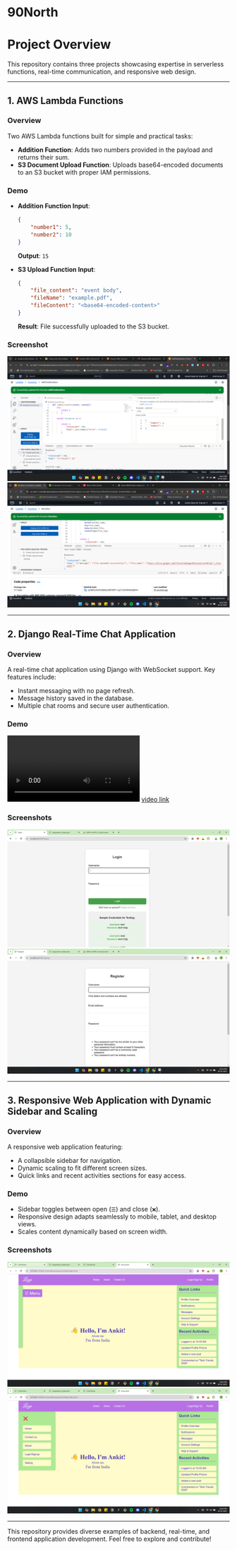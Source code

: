# 90North
# Project Overview

This repository contains three projects showcasing expertise in serverless functions, real-time communication, and responsive web design.

---

## 1. AWS Lambda Functions

### Overview  
Two AWS Lambda functions built for simple and practical tasks:
- **Addition Function**: Adds two numbers provided in the payload and returns their sum.
- **S3 Document Upload Function**: Uploads base64-encoded documents to an S3 bucket with proper IAM permissions.

### Demo
- **Addition Function Input**:  
  ```json
  {
      "number1": 5,
      "number2": 10
  }
  ```
  **Output**: `15`

- **S3 Upload Function Input**:  
  ```json
  {
      "file_content": "event body",
      "fileName": "example.pdf",
      "fileContent": "<base64-encoded-content>"
  }
  ```
  **Result**: File successfully uploaded to the S3 bucket.

### Screenshot

![Addition Lambda Function](AddTwoNumberss.png) 
![S3 Document Upload Function](StoreADocSS.png)


---

## 2. Django Real-Time Chat Application

### Overview  
A real-time chat application using Django with WebSocket support. Key features include:
- Instant messaging with no page refresh.
- Message history saved in the database.
- Multiple chat rooms and secure user authentication.

### Demo
<video controls src="2025-01-20 15-01-35.mp4" title="Title"></video>
[video link](<https://drive.google.com/file/d/1F2899jDNi6wGD_mFfC-xnNYK3qqguitN/view?usp=sharing>)


### Screenshots
![alt text](<Screenshot 2025-01-20 151420.png>) 
![alt text](<Screenshot 2025-01-20 151441.png>)

---

## 3. Responsive Web Application with Dynamic Sidebar and Scaling

### Overview  
A responsive web application featuring:
- A collapsible sidebar for navigation.
- Dynamic scaling to fit different screen sizes.
- Quick links and recent activities sections for easy access.

### Demo
- Sidebar toggles between open (`☰`) and close (`❌`).
- Responsive design adapts seamlessly to mobile, tablet, and desktop views.
- Scales content dynamically based on screen width.

### Screenshots
![alt text](<Screenshot 2025-01-20 150341.png>)
![alt text](<Screenshot 2025-01-20 150446.png>)

---

This repository provides diverse examples of backend, real-time, and frontend application development. Feel free to explore and contribute!

